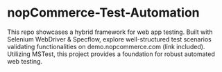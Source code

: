 # nopCommerce-Test-Automation
This repo showcases a hybrid framework for web app testing. Built with Selenium WebDriver &amp; Specflow, explore well-structured test scenarios validating functionalities on demo.nopcommerce.com (link included). Utilizing MSTest, this project provides a foundation for robust automated web testing.
